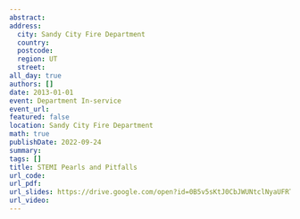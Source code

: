 ```yaml
---
abstract: 
address:
  city: Sandy City Fire Department
  country:
  postcode: 
  region: UT
  street: 
all_day: true
authors: []
date: 2013-01-01
event: Department In-service
event_url: 
featured: false
location: Sandy City Fire Department
math: true
publishDate: 2022-09-24
summary: 
tags: []
title: STEMI Pearls and Pitfalls
url_code: 
url_pdf: 
url_slides: https://drive.google.com/open?id=0B5v5sKtJ0CbJWUNtclNyaUFRTUU
url_video: 
---
```


